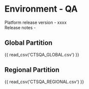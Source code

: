 # Environment - QA

Platform release version - xxxx <br>
Release notes - 

## Global Partition

{{ read_csv('CTSQA_GLOBAL.csv') }} 

## Regional Partition

{{ read_csv('CTSQA_REGIONAL.csv') }} 
